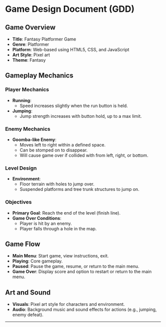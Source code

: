 # Game Design Document (GDD)

## Game Overview
- **Title**: Fantasy Platformer Game
- **Genre**: Platformer
- **Platform**: Web-based using HTML5, CSS, and JavaScript
- **Art Style**: Pixel art
- **Theme**: Fantasy

## Gameplay Mechanics
### Player Mechanics
- **Running**: 
  - Speed increases slightly when the run button is held.
- **Jumping**: 
  - Jump strength increases with button hold, up to a max limit.

### Enemy Mechanics
- **Goomba-like Enemy**:
  - Moves left to right within a defined space.
  - Can be stomped on to disappear.
  - Will cause game over if collided with from left, right, or bottom.

### Level Design
- **Environment**:
  - Floor terrain with holes to jump over.
  - Suspended platforms and tree trunk structures to jump on.

### Objectives
- **Primary Goal**: Reach the end of the level (finish line).
- **Game Over Conditions**: 
  - Player is hit by an enemy.
  - Player falls through a hole in the map.

## Game Flow
- **Main Menu**: Start game, view instructions, exit.
- **Playing**: Core gameplay.
- **Paused**: Pause the game, resume, or return to the main menu.
- **Game Over**: Display score and option to restart or return to the main menu.

## Art and Sound
- **Visuals**: Pixel art style for characters and environment.
- **Audio**: Background music and sound effects for actions (e.g., jumping, enemy defeat).

---